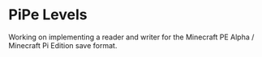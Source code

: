 # PiPe Levels

Working on implementing a reader and writer for the Minecraft PE Alpha / Minecraft Pi Edition save format.